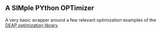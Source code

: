 ## A SIMple PYthon OPTimizer 
A very basic wrapper around a few relevant optimization examples of the [DEAP optimization library](https://github.com/DEAP/deap).